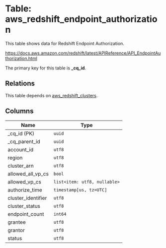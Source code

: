 # Table: aws_redshift_endpoint_authorization

This table shows data for Redshift Endpoint Authorization.

https://docs.aws.amazon.com/redshift/latest/APIReference/API_EndpointAuthorization.html

The primary key for this table is **_cq_id**.

## Relations

This table depends on [aws_redshift_clusters](aws_redshift_clusters.md).

## Columns

| Name          | Type          |
| ------------- | ------------- |
|_cq_id (PK)|`uuid`|
|_cq_parent_id|`uuid`|
|account_id|`utf8`|
|region|`utf8`|
|cluster_arn|`utf8`|
|allowed_all_vp_cs|`bool`|
|allowed_vp_cs|`list<item: utf8, nullable>`|
|authorize_time|`timestamp[us, tz=UTC]`|
|cluster_identifier|`utf8`|
|cluster_status|`utf8`|
|endpoint_count|`int64`|
|grantee|`utf8`|
|grantor|`utf8`|
|status|`utf8`|